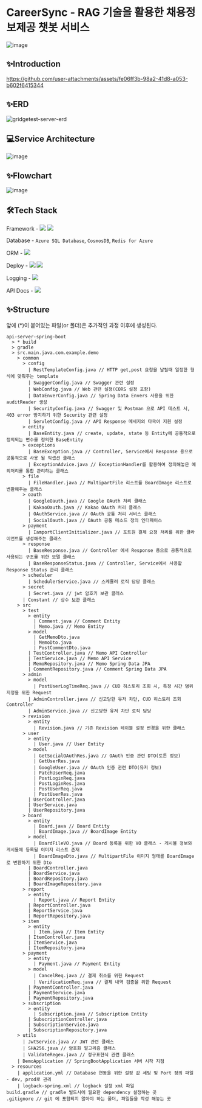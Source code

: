 # CareerSync - RAG 기술을 활용한 채용정보제공 챗봇 서비스

![image](https://github.com/user-attachments/assets/2272a29a-9bbb-4e8f-8800-b00c8c773ded)



## ✨Introduction


https://github.com/user-attachments/assets/fe06ff3b-98a2-41d8-a053-b602f6415344



## ✨ERD
![gridgetest-server-erd](https://github.com/shinsj4653/2024-Server-Gridge-Test/assets/49470452/7ab71972-7a3c-47f6-a92b-64eeb48c684c)  


## 💻Service Architecture

![image](https://github.com/user-attachments/assets/a23466bd-5e37-4ba1-8203-79990ce850db)

## ✨Flowchart

![image](https://github.com/user-attachments/assets/ba5ceaa9-726a-4f49-8a76-62c7bb6ee118)

## 🛠️Tech Stack

Framework - <img src="https://camo.githubusercontent.com/521688401a8b06ccebdbd83ab34f6e5014d171bf3ed456cb7e17767c15305ae9/68747470733a2f2f696d672e736869656c64732e696f2f62616467652f537072696e6720426f6f742d3644423333463f7374796c653d666f722d7468652d736f6369616c266c6f676f3d537072696e6720426f6f74266c6f676f436f6c6f723d7768697465"/>  <img src="https://camo.githubusercontent.com/c09043d941dfefe085df9bd68836e0fc40d87541011bce983602c279bb904435/68747470733a2f2f696d672e736869656c64732e696f2f62616467652f477261646c652d3032333033413f7374796c653d666f722d7468652d736f6369616c266c6f676f3d477261646c65266c6f676f436f6c6f723d7768697465" />

Database - `Azure SQL Database`, `CosmosDB`, `Redis for Azure`    

ORM - <img src="https://camo.githubusercontent.com/ec87dc323254d71bfd22eb2f61ac85f317147df89b0e9376bee5bf5fb07c27d7/68747470733a2f2f696d672e736869656c64732e696f2f62616467652f537072696e672044617461204a50412d3644423333463f7374796c653d666f722d7468652d736f6369616c266c6f676f3d44617461627269636b73266c6f676f436f6c6f723d7768697465" />  

Deploy - <img src="https://camo.githubusercontent.com/928f6ed384cb7ea730bcfae1b95c96be89f9948f46032eed6a9b5976b0d93cf1/68747470733a2f2f696d672e736869656c64732e696f2f62616467652f47697468756220416374696f6e732d3230383846463f7374796c653d666f722d7468652d736f6369616b266c6f676f3d676974687562616374696f6e73266c6f676f436f6c6f723d7768697465" /> <img src="https://camo.githubusercontent.com/aea28cb501aa5c1f2141edba7d130c5c1100de39b25b1ab21fc12e3c9dbc2f88/68747470733a2f2f696d672e736869656c64732e696f2f62616467652f446f636b65722d3234393645443f7374796c653d666f722d7468652d736f6369616b266c6f676f3d646f636b6572266c6f676f436f6c6f723d7768697465" />   

Logging - <img src="https://camo.githubusercontent.com/0eb1ba481971344198bae714d48c419626b3f02e38760c4989bc1fb6c9ccd884/68747470733a2f2f696d672e736869656c64732e696f2f62616467652f4c6f676261636b2d323541313632" />     

API Docs - <img src="https://camo.githubusercontent.com/aa961b7feeb5d94eb02518040ba87db1a546bb9f20af29399ad4de9101f91b04/68747470733a2f2f696d672e736869656c64732e696f2f62616467652f537072696e67446f63205377616767657220332d3835454132443f7374796c653d666f722d7468652d736f6369616b266c6f676f3d73776167676572266c6f676f436f6c6f723d7768697465" />        


## ✨Structure
앞에 (*)이 붙어있는 파일(or 폴더)은 추가적인 과정 이후에 생성된다.
```text
api-server-spring-boot
  > * build
  > gradle
  > src.main.java.com.example.demo
    > common
      > config
        | RestTemplateConfig.java // HTTP get,post 요청을 날릴때 일정한 형식에 맞춰주는 template
        | SwaggerConfig.java // Swagger 관련 설정
        | WebConfig.java // Web 관련 설정(CORS 설정 포함)
        | DataEnverConfig.java // Spring Data Envers 사용을 위한 auditReader 생성
        | SecurityConfig.java // Swagger 및 Postman 으로 API 테스트 시, 403 error 방지하기 위한 Security 관련 설정
        | ServletConfig.java // API Response 메세지의 다국어 지원 설정
      > entity
        | BaseEntity.java // create, update, state 등 Entity에 공통적으로 정의되는 변수를 정의한 BaseEntity
      > exceptions
        | BaseException.java // Controller, Service에서 Response 용으로 공통적으로 사용 될 익셉션 클래스
        | ExceptionAdvice.java // ExceptionHandler를 활용하여 정의해놓은 예외처리를 통합 관리하는 클래스
      > file
        | FileHandler.java // MultipartFile 리스트를 BoardImage 리스트로 변환해주는 클래스
      > oauth
        | GoogleOauth.java // Google OAuth 처리 클래스
        | KakaoOauth.java // Kakao OAuth 처리 클래스
        | OAuthService.java // OAuth 공통 처리 서비스 클래스
        | SocialOauth.java // OAuth 공통 메소드 정의 인터페이스
      > payment
        | IamportClientInitializer.java // 포트원 결제 요청 처리를 위한 클라이언트를 생성해주는 클래스
      > response
        | BaseResponse.java // Controller 에서 Response 용으로 공통적으로 사용되는 구조를 위한 모델 클래스
        | BaseResponseStatus.java // Controller, Service에서 사용할 Response Status 관리 클래스
      > scheduler
        | SchedulerService.java // 스케쥴러 로직 담당 클래스
      > secret
        | Secret.java // jwt 암호키 보관 클래스
      | Constant // 상수 보관 클래스
    > src
      > test
        > entity
          | Comment.java // Comment Entity
          | Memo.java // Memo Entity
        > model
          | GetMemoDto.java
          | MemoDto.java
          | PostCommentDto.java
        | TestController.java // Memo API Controller
        | TestService.java // Memo API Service
        | MemoRepository.java // Memo Spring Data JPA
        | CommentRepository.java // Comment Spring Data JPA
      > admin
        > model
          | PostUserLogTimeReq.java // CUD 히스토리 조회 시, 특정 시간 범위 지정을 위한 Request
        | AdminController.java // 신고당한 유저 차단, CUD 히스토리 조회 Controller
        | AdminService.java // 신고당한 유저 차단 로직 담당
      > revision
        > entity
          | Revision.java // 기존 Revision 테이블 설정 변경을 위한 클래스
      > user
        > entity
          | User.java // User Entity
        > model
          | GetSocialOAuthRes.java // OAuth 인증 관련 DTO(토튼 정보)
          | GetUserRes.java    
          | GoogleUser.java // OAuth 인증 관련 DTO(유저 정보)
          | PatchUserReq.java
          | PostLoginReq.java
          | PostLoginRes.java 
          | PostUserReq.java 
          | PostUserRes.java 
        | UserController.java
        | UserService.java
        | UserRepository.java
      > board
        > entity
          | Board.java // Board Entity
          | BoardImage.java // BoardImage Entity
        > model
          | BoardFileVO.java // Board 등록을 위한 VO 클래스 - 게시물 정보와 게시물에 등록될 이미지 리스트 존재
          | BoardImageDto.java // MultipartFile 이미지 형태를 BoardImage로 변환하기 위한 Dto 
        | BoardController.java
        | BoardService.java
        | BoardRepository.java
        | BoardImageRepository.java
      > report
        > entity
          | Report.java // Report Entity
        | ReportController.java
        | ReportService.java
        | ReportRepository.java
      > item
        > entity
          | Item.java // Item Entity
        | ItemController.java
        | ItemService.java
        | ItemRepository.java
      > payment
        > entity
          | Payment.java // Payment Entity
        > model
          | CancelReq.java // 결제 취소를 위한 Request
          | VerificationReq.java // 결제 내역 검증을 위한 Request
        | PaymentController.java
        | PaymentService.java
        | PaymentRepository.java
      > subscription
        > entity
          | Subscription.java // Subscription Entity
        | SubscriptionController.java
        | SubscriptionService.java
        | SubscriptionRepository.java
    > utils
      | JwtService.java // JWT 관련 클래스
      | SHA256.java // 암호화 알고리즘 클래스
      | ValidateRegex.java // 정규표현식 관련 클래스
    | DemoApplication // SpringBootApplication 서버 시작 지점
  > resources
    | application.yml // Database 연동을 위한 설정 값 세팅 및 Port 정의 파일 - dev, prod로 관리
    | logback-spring.xml // logback 설정 xml 파일
build.gradle // gradle 빌드시에 필요한 dependency 설정하는 곳
.gitignore // git 에 포함되지 않아야 하는 폴더, 파일들을 작성 해놓는 곳

```
